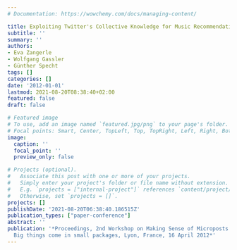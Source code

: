 ```yaml
---
# Documentation: https://wowchemy.com/docs/managing-content/

title: Exploiting Twitter's Collective Knowledge for Music Recommendations
subtitle: ''
summary: ''
authors:
- Eva Zangerle
- Wolfgang Gassler
- Günther Specht
tags: []
categories: []
date: '2012-01-01'
lastmod: 2021-08-20T08:38:40+02:00
featured: false
draft: false

# Featured image
# To use, add an image named `featured.jpg/png` to your page's folder.
# Focal points: Smart, Center, TopLeft, Top, TopRight, Left, Right, BottomLeft, Bottom, BottomRight.
image:
  caption: ''
  focal_point: ''
  preview_only: false

# Projects (optional).
#   Associate this post with one or more of your projects.
#   Simply enter your project's folder or file name without extension.
#   E.g. `projects = ["internal-project"]` references `content/project/deep-learning/index.md`.
#   Otherwise, set `projects = []`.
projects: []
publishDate: '2021-08-20T06:38:40.186515Z'
publication_types: ["paper-conference"]
abstract: ''
publication: '*Proceedings, 2nd Workshop on Making Sense of Microposts (#MSM2012):
  Big things come in small packages, Lyon, France, 16 April 2012*'
---
```

